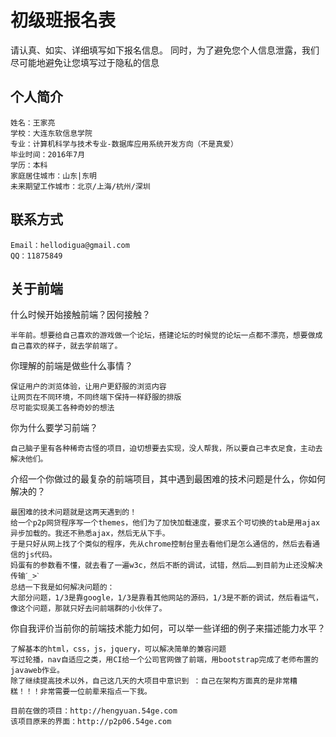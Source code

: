 # 初级班报名表

请认真、如实、详细填写如下报名信息。
同时，为了避免您个人信息泄露，我们尽可能地避免让您填写过于隐私的信息

## 个人简介

	姓名：王家亮
	学校：大连东软信息学院
	专业：计算机科学与技术专业-数据库应用系统开发方向（不是真爱）
	毕业时间：2016年7月
	学历：本科
	家庭居住城市：山东|东明
	未来期望工作城市：北京/上海/杭州/深圳

## 联系方式

	Email：hellodigua@gmail.com
	QQ：11875849

## 关于前端

什么时候开始接触前端？因何接触？

	半年前。想要给自己喜欢的游戏做一个论坛，搭建论坛的时候觉的论坛一点都不漂亮，想要做成自己喜欢的样子，就去学前端了。

你理解的前端是做些什么事情？

	保证用户的浏览体验，让用户更舒服的浏览内容
	让网页在不同环境，不同终端下保持一样舒服的排版
	尽可能实现美工各种奇妙的想法

你为什么要学习前端？

	自己脑子里有各种稀奇古怪的项目，迫切想要去实现，没人帮我，所以要自己丰衣足食，主动去解决他们。

介绍一个你做过的最复杂的前端项目，其中遇到最困难的技术问题是什么，你如何解决的？

	最困难的技术问题就是这两天遇到的！
	给一个p2p网贷程序写一个themes，他们为了加快加载速度，要求五个可切换的tab是用ajax异步加载的。我还不熟悉ajax，然后无从下手。
	于是只好从网上找了个类似的程序，先从chrome控制台里去看他们是怎么通信的，然后去看通信的js代码。
	妈蛋有的参数看不懂，就去看了一遍w3c，然后不断的调试，试错，然后……到目前为止还没解决传输ˊ_>ˋ
	总结一下我是如何解决问题的：
	大部分问题，1/3是靠google，1/3是靠看其他网站的源码，1/3是不断的调试，然后看运气，像这个问题，那就只好去问前端群的小伙伴了。

你自我评价当前你的前端技术能力如何，可以举一些详细的例子来描述能力水平？

	了解基本的html，css，js，jquery，可以解决简单的兼容问题
	写过轮播，nav自适应之类，用CI给一个公司官网做了前端，用bootstrap完成了老师布置的javaweb作业。
	除了继续提高技术以外，自己这几天的大项目中意识到 ：自己在架构方面真的是非常糟糕！！！非常需要一位前辈来指点一下我。

	目前在做的项目：http://hengyuan.54ge.com
	该项目原来的界面：http://p2p06.54ge.com